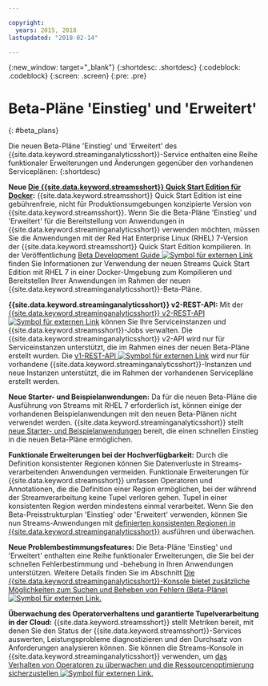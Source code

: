 ```yaml
---

copyright:
  years: 2015, 2018
lastupdated: "2018-02-14"

---
```


<!-- Attribute definitions -->
{:new_window: target="_blank"}
{:shortdesc: .shortdesc}
{:codeblock: .codeblock}
{:screen: .screen}
{:pre: .pre}

# Beta-Pläne 'Einstieg' und 'Erweitert'
{: #beta_plans}

Die neuen Beta-Pläne 'Einstieg' und 'Erweitert' des {{site.data.keyword.streaminganalyticsshort}}-Service enthalten eine Reihe funktionaler Erweiterungen und Änderungen gegenüber den vorhandenen Serviceplänen:
{:shortdesc}

**Neue [Die {{site.data.keyword.streamsshort}} Quick Start Edition für Docker](https://www-01.ibm.com/marketing/iwm/iwm/web/preLogin.do?source=swg-ibmistvi):** {{site.data.keyword.streamsshort}} Quick Start Edition ist eine gebührenfreie, nicht für Produktionsumgebungen konzipierte Version von {{site.data.keyword.streamsshort}}. Wenn Sie die Beta-Pläne 'Einstieg' und 'Erweitert' für die Bereitstellung von Anwendungen in {{site.data.keyword.streaminganalyticsshort}} verwenden möchten, müssen Sie die Anwendungen mit der Red Hat Enterprise Linux (RHEL) 7-Version der {{site.data.keyword.streamsshort}} Quick Start Edition kompilieren. In der Veröffentlichung [Beta Development Guide ![Symbol für externen Link](../../icons/launch-glyph.svg "Symbol für externen Link")](https://developer.ibm.com/streamsdev/docs/cloud-beta-devguide/) finden Sie Informationen zur Verwendung der neuen Streams Quick Start Edition mit RHEL 7 in einer Docker-Umgebung zum Kompilieren und Bereitstellen Ihrer Anwendungen im Rahmen der neuen {{site.data.keyword.streaminganalyticsshort}}-Beta-Pläne.   

**{{site.data.keyword.streaminganalyticsshort}} v2-REST-API:** Mit der [{{site.data.keyword.streaminganalyticsshort}} v2-REST-API ![Symbol für externen Link](../../icons/launch-glyph.svg "Symbol für externen Link")](https://console.bluemix.net/apidocs/1939-streaming-analytics-v2#introduction) können Sie Ihre Serviceinstanzen und {{site.data.keyword.streamsshort}}-Jobs verwalten. Die {{site.data.keyword.streaminganalyticsshort}} v2-API wird nur für Serviceinstanzen unterstützt, die im Rahmen eines der neuen Beta-Pläne erstellt wurden. Die [v1-REST-API ![Symbol für externen Link](../../icons/launch-glyph.svg "Symbol für externen Link")](https://console.bluemix.net/apidocs/220-streaming-analytics?&language=node#introduction) wird nur für vorhandene {{site.data.keyword.streaminganalyticsshort}}-Instanzen und neue Instanzen unterstützt, die im Rahmen der vorhandenen Servicepläne erstellt werden.

**Neue Starter- und Beispielanwendungen:** Da für die neuen Beta-Pläne die Ausführung von Streams mit RHEL 7 erforderlich ist, können einige der vorhandenen Beispielanwendungen mit den neuen Beta-Plänen nicht verwendet werden. {{site.data.keyword.streaminganalyticsshort}} stellt [neue Starter- und Beispielanwendungen]( https://developer.ibm.com/streamsdev/docs/cloud-beta-samples/) bereit, die einen schnellen Einstieg in die neuen Beta-Pläne ermöglichen.

**Funktionale Erweiterungen bei der Hochverfügbarkeit:** Durch die Definition konsistenter Regionen können Sie Datenverluste in Streams-verarbeitenden Anwendungen vermeiden. Funktionale Erweiterungen für {{site.data.keyword.streamsshort}} umfassen Operatoren und Annotationen, die die Definition einer Region ermöglichen, bei der während der Streamverarbeitung keine Tupel verloren gehen. Tupel in einer konsistenten Region werden mindestens einmal verarbeitet.
Wenn Sie den Beta-Preisstrukturplan 'Einstieg' oder 'Erweitert' verwenden, können Sie nun Streams-Anwendungen mit [definierten konsistenten Regionen in {{site.data.keyword.streaminganalyticsshort}}](/docs/services/StreamingAnalytics/consistentregions.html) ausführen und überwachen.

**Neue Problembestimmungsfeatures:** Die Beta-Pläne 'Einstieg' und 'Erweitert' enthalten eine Reihe funktionaler Erweiterungen, die Sie bei der schnellen Fehlerbestimmung und -behebung in Ihren Anwendungen unterstützen. Weitere Details finden Sie im Abschnitt [Die {{site.data.keyword.streaminganalyticsshort}}-Konsole bietet zusätzliche Möglichkeiten zum Suchen und Beheben von Fehlern (Beta-Pläne) ![Symbol für externen Link](../../icons/launch-glyph.svg "Symbol für externen Link").](https://wp.me/p4IICn-4cx)

**Überwachung des Operatorverhaltens und garantierte Tupelverarbeitung in der Cloud:** {{site.data.keyword.streamsshort}} stellt Metriken bereit, mit denen Sie den Status der {{site.data.keyword.streamsshort}}-Services auswerten, Leistungsprobleme diagnostizieren und den Durchsatz von Anforderungen analysieren können. Sie können die Streams-Konsole in {{site.data.keyword.streaminganalyticsshort}} verwenden, um [das Verhalten von Operatoren zu überwachen und die Ressourcenoptimierung sicherzustellen ![Symbol für externen Link](../../icons/launch-glyph.svg "Symbol für externen Link").](https://wp.me/p4IICn-4bH)
